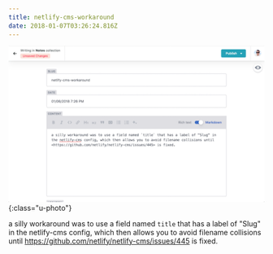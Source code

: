 ```yaml
---
title: netlify-cms-workaround
date: 2018-01-07T03:26:24.816Z
---
```

![screenshot of netlify-cms ui](/images/screen%20shot%202018-01-06%20at%207.28.58%20pm.png){:class="u-photo"}

a silly workaround was to use a field named `title` that has a label of "Slug" in the netlify-cms config, which then allows you to avoid filename collisions until <https://github.com/netlify/netlify-cms/issues/445> is fixed.
